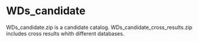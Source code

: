 # WDs_candidate
WDs_candidate.zip is a  candidate catalog.
WDs_candidate_cross_results.zip includes cross results whith different databases.
